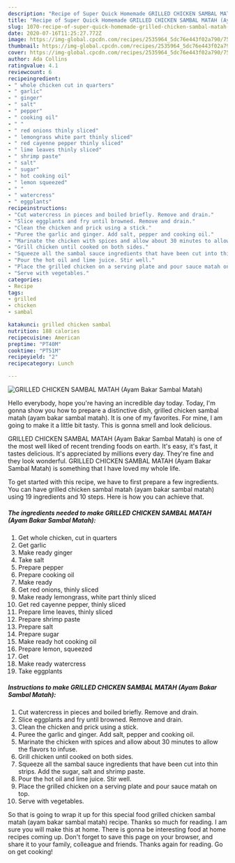 ```yaml
---
description: "Recipe of Super Quick Homemade GRILLED CHICKEN SAMBAL MATAH (Ayam Bakar Sambal Matah)"
title: "Recipe of Super Quick Homemade GRILLED CHICKEN SAMBAL MATAH (Ayam Bakar Sambal Matah)"
slug: 1070-recipe-of-super-quick-homemade-grilled-chicken-sambal-matah-ayam-bakar-sambal-matah
date: 2020-07-16T11:25:27.772Z
image: https://img-global.cpcdn.com/recipes/2535964_5dc76e443f02a790/751x532cq70/grilled-chicken-sambal-matah-ayam-bakar-sambal-matah-recipe-main-photo.jpg
thumbnail: https://img-global.cpcdn.com/recipes/2535964_5dc76e443f02a790/751x532cq70/grilled-chicken-sambal-matah-ayam-bakar-sambal-matah-recipe-main-photo.jpg
cover: https://img-global.cpcdn.com/recipes/2535964_5dc76e443f02a790/751x532cq70/grilled-chicken-sambal-matah-ayam-bakar-sambal-matah-recipe-main-photo.jpg
author: Ada Collins
ratingvalue: 4.1
reviewcount: 6
recipeingredient:
- " whole chicken cut in quarters"
- " garlic"
- " ginger"
- " salt"
- " pepper"
- " cooking oil"
- " "
- " red onions thinly sliced"
- " lemongrass white part thinly sliced"
- " red cayenne pepper thinly sliced"
- " lime leaves thinly sliced"
- " shrimp paste"
- " salt"
- " sugar"
- " hot cooking oil"
- " lemon squeezed"
- " "
- " watercress"
- " eggplants"
recipeinstructions:
- "Cut watercress in pieces and boiled briefly. Remove and drain."
- "Slice eggplants and fry until browned. Remove and drain."
- "Clean the chicken and prick using a stick."
- "Puree the garlic and ginger. Add salt, pepper and cooking oil."
- "Marinate the chicken with spices and allow about 30 minutes to allow the flavors to infuse."
- "Grill chicken until cooked on both sides."
- "Squeeze all the sambal sauce ingredients that have been cut into thin strips. Add the sugar, salt and shrimp paste."
- "Pour the hot oil and lime juice. Stir well."
- "Place the grilled chicken on a serving plate and pour sauce matah on top."
- "Serve with vegetables."
categories:
- Recipe
tags:
- grilled
- chicken
- sambal

katakunci: grilled chicken sambal 
nutrition: 188 calories
recipecuisine: American
preptime: "PT40M"
cooktime: "PT51M"
recipeyield: "2"
recipecategory: Lunch

---
```



![GRILLED CHICKEN SAMBAL MATAH (Ayam Bakar Sambal Matah)](https://img-global.cpcdn.com/recipes/2535964_5dc76e443f02a790/751x532cq70/grilled-chicken-sambal-matah-ayam-bakar-sambal-matah-recipe-main-photo.jpg)

Hello everybody, hope you're having an incredible day today. Today, I'm gonna show you how to prepare a distinctive dish, grilled chicken sambal matah (ayam bakar sambal matah). It is one of my favorites. For mine, I am going to make it a little bit tasty. This is gonna smell and look delicious.



GRILLED CHICKEN SAMBAL MATAH (Ayam Bakar Sambal Matah) is one of the most well liked of recent trending foods on earth. It's easy, it's fast, it tastes delicious. It's appreciated by millions every day. They're fine and they look wonderful. GRILLED CHICKEN SAMBAL MATAH (Ayam Bakar Sambal Matah) is something that I have loved my whole life.


To get started with this recipe, we have to first prepare a few ingredients. You can have grilled chicken sambal matah (ayam bakar sambal matah) using 19 ingredients and 10 steps. Here is how you can achieve that.

<!--inarticleads1-->

##### The ingredients needed to make GRILLED CHICKEN SAMBAL MATAH (Ayam Bakar Sambal Matah):

1. Get  whole chicken, cut in quarters
1. Get  garlic
1. Make ready  ginger
1. Take  salt
1. Prepare  pepper
1. Prepare  cooking oil
1. Make ready  
1. Get  red onions, thinly sliced
1. Make ready  lemongrass, white part thinly sliced
1. Get  red cayenne pepper, thinly sliced
1. Prepare  lime leaves, thinly sliced
1. Prepare  shrimp paste
1. Prepare  salt
1. Prepare  sugar
1. Make ready  hot cooking oil
1. Prepare  lemon, squeezed
1. Get  
1. Make ready  watercress
1. Take  eggplants




<!--inarticleads2-->

##### Instructions to make GRILLED CHICKEN SAMBAL MATAH (Ayam Bakar Sambal Matah):

1. Cut watercress in pieces and boiled briefly. Remove and drain.
1. Slice eggplants and fry until browned. Remove and drain.
1. Clean the chicken and prick using a stick.
1. Puree the garlic and ginger. Add salt, pepper and cooking oil.
1. Marinate the chicken with spices and allow about 30 minutes to allow the flavors to infuse.
1. Grill chicken until cooked on both sides.
1. Squeeze all the sambal sauce ingredients that have been cut into thin strips. Add the sugar, salt and shrimp paste.
1. Pour the hot oil and lime juice. Stir well.
1. Place the grilled chicken on a serving plate and pour sauce matah on top.
1. Serve with vegetables.




So that is going to wrap it up for this special food grilled chicken sambal matah (ayam bakar sambal matah) recipe. Thanks so much for reading. I am sure you will make this at home. There is gonna be interesting food at home recipes coming up. Don't forget to save this page on your browser, and share it to your family, colleague and friends. Thanks again for reading. Go on get cooking!
